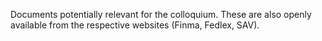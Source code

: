 Documents potentially relevant for the colloquium. 
These are also openly available from the respective websites (Finma, Fedlex, SAV).
